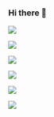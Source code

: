### Hi there 👋

<!--
**furuyashikiiori/furuyashikiiori** is a ✨ _special_ ✨ repository because its `README.md` (this file) appears on your GitHub profile.

Here are some ideas to get you started:

- 🔭 I’m currently working on ...
- 🌱 I’m currently learning ...
- 👯 I’m looking to collaborate on ...
- 🤔 I’m looking for help with ...
- 💬 Ask me about ...
- 📫 How to reach me: ...
- 😄 Pronouns: ...
- ⚡ Fun fact: ...
-->
![](https://github-readme-stats.vercel.app/api/top-langs?username=furuyashikiiori&show_icons=true&locale=en&layout=compact)

![](https://skillicons.dev/icons?i=html,css,js,react,python,php)

![](https://github-readme-stats.vercel.app/apiusername=furuyashikiiori&show_icons=true&theme=compact)

![](http://github-profile-summary-cards.vercel.app/api/cards/profile-details?username=furuyashikiiori&theme=aura_dark)

![](http://github-profile-summary-cards.vercel.app/api/cards/stats?username=furuyashikiiori&theme=aura_dark)

![](http://github-profile-summary-cards.vercel.app/api/cards/productive-time?username=furuyashikiiori&theme=aura_dark&utcOffset=8)
